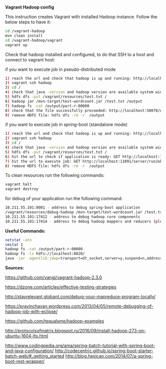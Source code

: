 **Vagrant Hadoop config**

This instruction creates Vagrant with installed Hadoop instance. Follow the below steps to have it:

```sh
cd /vagrant-hadoop
mvn clean install
cd /vagrant-hadoop/vagrant
vagrant up
```

Check that hadoop installed and configured, to do that SSH to a host and connect to vagrant host:

if you want to execute job in pseudo-distributed mode

```sh
1) reach the url and check that hadoop is up and running: http://localhost:50070/explorer.html/
2) vagrant ssh hadoop
3) cd /
4) check that java -version and hadoop version are available system wide
5) hdfs dfs -put /vagrant/resources/test.txt /
6) hadoop jar /mvn-target/test-wordcount.jar /test.txt /output
7) hadoop fs -cat /output/part-r-00000
8) check that the file successfully proceeded: http://localhost:50070/explorer.html#/output
9) remove HDFS file: hdfs dfs -rm -r  /output
```

if you want to execute job in spring-boot (standalone mode)

```sh
1) reach the url and check that hadoop is up and running: http://localhost:50070/explorer.html/
2) vagrant ssh hadoop
3) cd /
4) check that java -version and hadoop version are available system wide
5) hdfs dfs -put /vagrant/resources/test.txt /
6) hit the url to check if application is ready: GET http://localhost:11091/server/test
7) hit the url to execute job: GET http://localhost:11091/server/runJob
8) remove HDFS file: hdfs dfs -rm -r  /output
```

To clean resources run the following commands:

```sh
vagrant halt
vagrant destroy
```

for debug of your application run the following command:
```sh
10.211.55.101:8081 - address to debug spring-boot application
/vagrant/resources/debug-hadoop /mvn-target/test-wordcount.jar /test.txt /output
10.211.55.101:17412 - address to debug hadoop core components
10.211.55.101:17414 - address to debug hadoop mappers and reducers (please note it available only at map/reduce stage because suspend=n)
```


**Useful Commands:**
```sh
netstat -atn
vmstat 1
hadoop fs -cat /output/part-r-00000
hadoop fs -ls hdfs://localhost:8020/
java -jar -agentlib:jdwp=transport=dt_socket,server=y,suspend=n,address=8081 test-wordcount.jar
```

**Sources:**

https://github.com/vangj/vagrant-hadoop-2.3.0

https://dzone.com/articles/effective-testing-strategies

http://stayrelevant.globant.com/debug-your-mapreduce-program-locally/

https://pravinchavan.wordpress.com/2013/04/05/remote-debugging-of-hadoop-job-with-eclipse/

https://github.com/tequalsme/hadoop-examples

http://protocolsofmatrix.blogspot.ru/2016/09/install-hadoop-273-on-ubuntu-1604-lts.html

http://www.codingpedia.org/ama/spring-batch-tutorial-with-spring-boot-and-java-configuration/
http://codecentric.github.io/spring-boot-starter-batch-web/#_getting_started
http://blog.hexican.com/2014/07/a-spring-boot-rest-wrapper/